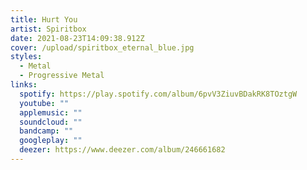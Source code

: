 ```yaml
---
title: Hurt You
artist: Spiritbox
date: 2021-08-23T14:09:38.912Z
cover: /upload/spiritbox_eternal_blue.jpg
styles:
  - Metal
  - Progressive Metal
links:
  spotify: https://play.spotify.com/album/6pvV3ZiuvBDakRK8TOztgW
  youtube: ""
  applemusic: ""
  soundcloud: ""
  bandcamp: ""
  googleplay: ""
  deezer: https://www.deezer.com/album/246661682
---
```

